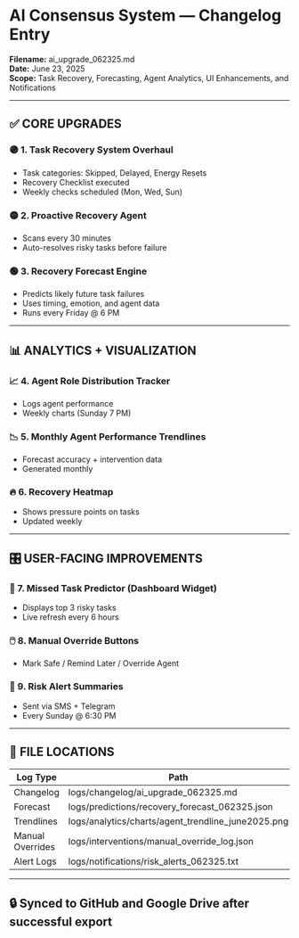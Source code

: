 # AI Consensus System — Changelog Entry
**Filename:** ai_upgrade_062325.md  
**Date:** June 23, 2025  
**Scope:** Task Recovery, Forecasting, Agent Analytics, UI Enhancements, and Notifications

---

## ✅ CORE UPGRADES

### 🟣 1. Task Recovery System Overhaul
- Task categories: Skipped, Delayed, Energy Resets
- Recovery Checklist executed
- Weekly checks scheduled (Mon, Wed, Sun)

### 🟡 2. Proactive Recovery Agent
- Scans every 30 minutes
- Auto-resolves risky tasks before failure

### 🟢 3. Recovery Forecast Engine
- Predicts likely future task failures
- Uses timing, emotion, and agent data
- Runs every Friday @ 6 PM

---

## 📊 ANALYTICS + VISUALIZATION

### 📈 4. Agent Role Distribution Tracker
- Logs agent performance
- Weekly charts (Sunday 7 PM)

### 📉 5. Monthly Agent Performance Trendlines
- Forecast accuracy + intervention data
- Generated monthly

### 🔥 6. Recovery Heatmap
- Shows pressure points on tasks
- Updated weekly

---

## 🎛️ USER-FACING IMPROVEMENTS

### 📱 7. Missed Task Predictor (Dashboard Widget)
- Displays top 3 risky tasks
- Live refresh every 6 hours

### 🖱️ 8. Manual Override Buttons
- Mark Safe / Remind Later / Override Agent

### 🔔 9. Risk Alert Summaries
- Sent via SMS + Telegram
- Every Sunday @ 6:30 PM

---

## 📂 FILE LOCATIONS

| Log Type        | Path                                                   |
|-----------------|--------------------------------------------------------|
| Changelog       | logs/changelog/ai_upgrade_062325.md                    |
| Forecast        | logs/predictions/recovery_forecast_062325.json         |
| Trendlines      | logs/analytics/charts/agent_trendline_june2025.png     |
| Manual Overrides| logs/interventions/manual_override_log.json            |
| Alert Logs      | logs/notifications/risk_alerts_062325.txt              |

---

## 🔒 Synced to GitHub and Google Drive after successful export
